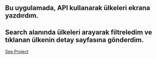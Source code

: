 ## Bu uygulamada, API kullanarak ülkeleri ekrana yazdırdım.
## Search alanında ülkeleri arayarak filtreledim ve tıklanan ülkenin detay sayfasına gönderdim. 
[See Project](https://snack.expo.io/@zkubilaykaya/country-app)
